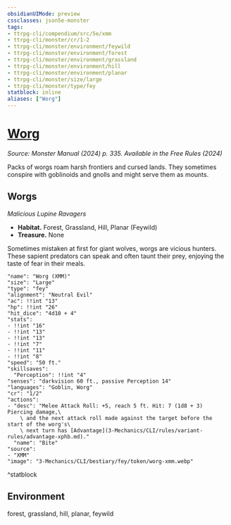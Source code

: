 ```yaml
---
obsidianUIMode: preview
cssclasses: json5e-monster
tags:
- ttrpg-cli/compendium/src/5e/xmm
- ttrpg-cli/monster/cr/1-2
- ttrpg-cli/monster/environment/feywild
- ttrpg-cli/monster/environment/forest
- ttrpg-cli/monster/environment/grassland
- ttrpg-cli/monster/environment/hill
- ttrpg-cli/monster/environment/planar
- ttrpg-cli/monster/size/large
- ttrpg-cli/monster/type/fey
statblock: inline
aliases: ["Worg"]
---
```

# [Worg](3-Mechanics\CLI\bestiary\fey/worg-xmm.md)
*Source: Monster Manual (2024) p. 335. Available in the Free Rules (2024)*  

Packs of worgs roam harsh frontiers and cursed lands. They sometimes conspire with goblinoids and gnolls and might serve them as mounts.

## Worgs

*Malicious Lupine Ravagers*

- **Habitat.** Forest, Grassland, Hill, Planar (Feywild)  
- **Treasure.** None  

Sometimes mistaken at first for giant wolves, worgs are vicious hunters. These sapient predators can speak and often taunt their prey, enjoying the taste of fear in their meals.

```statblock
"name": "Worg (XMM)"
"size": "Large"
"type": "fey"
"alignment": "Neutral Evil"
"ac": !!int "13"
"hp": !!int "26"
"hit_dice": "4d10 + 4"
"stats":
- !!int "16"
- !!int "13"
- !!int "13"
- !!int "7"
- !!int "11"
- !!int "8"
"speed": "50 ft."
"skillsaves":
  "Perception": !!int "4"
"senses": "darkvision 60 ft., passive Perception 14"
"languages": "Goblin, Worg"
"cr": "1/2"
"actions":
- "desc": "Melee Attack Roll: +5, reach 5 ft. Hit: 7 (1d8 + 3) Piercing damage,\
    \ and the next attack roll made against the target before the start of the worg's\
    \ next turn has [Advantage](3-Mechanics/CLI/rules/variant-rules/advantage-xphb.md)."
  "name": "Bite"
"source":
- "XMM"
"image": "3-Mechanics/CLI/bestiary/fey/token/worg-xmm.webp"
```
^statblock

## Environment

forest, grassland, hill, planar, feywild